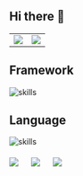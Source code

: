 ## Hi there 👋


<table>
  <tr>
    <td>
      <center>
        <img src="https://github-readme-stats.vercel.app/api?username=fkc-alt&show_icons=true&theme=solarized-light&count_private=true&hide_border=true">
      </center>
    </td>
    <td>
      <center>
        <img src="https://github-readme-stats.vercel.app/api/top-langs/?username=fkc-alt&hide=css,html&hide_border=true">   
      </center>
    </td>
  </tr>
</table>

## Framework

![skills](https://skillicons.dev/icons?i=react,vue,nestjs)

## Language

![skills](https://skillicons.dev/icons?i=js,nodejs,css,ts,html)

<div style='display: flex; gap: 20px;align-items: center;margin: 20px 0'>
  <a href="https://github.com/fkc-alt/http-typedi">
    <img align="left" src="https://github-readme-stats.vercel.app/api/pin/?username=fkc-alt&repo=http-typedi" />
  </a>

  <a href="https://github.com/fkc-alt/vue-vite-decorator-template">
    <img align="left" src="https://github-readme-stats.vercel.app/api/pin/?username=fkc-alt&repo=vue-vite-decorator-template" />
  </a>

  <a href="https://github.com/fkc-alt/ikun">
    <img align="left" src="https://github-readme-stats.vercel.app/api/pin/?username=fkc-alt&repo=ikun" />
  </a>
</div>

